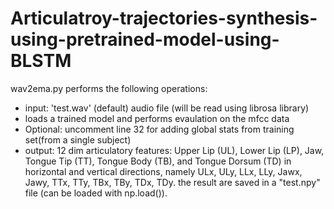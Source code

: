 # Articulatroy-trajectories-synthesis-using-pretrained-model-using-BLSTM
wav2ema.py performs the following operations:
- input: 'test.wav' (default) audio file (will be read using librosa library)
- loads a trained model and performs evaulation on the mfcc data
- Optional: uncomment line 32 for adding global stats from training set(from a single subject)
- output: 12 dim articulatory features:
Upper Lip (UL), Lower Lip (LP), Jaw, Tongue Tip (TT), Tongue Body (TB), and Tongue Dorsum (TD) in horizontal and vertical directions, namely
ULx, ULy, LLx, LLy, Jawx, Jawy, TTx, TTy, TBx, TBy, TDx, TDy.
the result are saved in a "test.npy" file (can be loaded with np.load()).
